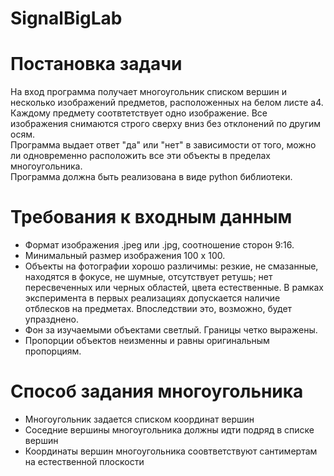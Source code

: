 # SignalBigLab

# Постановка задачи

На вход программа получает многоугольник списком вершин и несколько изображений предметов, расположенных на белом листе а4. Каждому предмету соотвтетствует одно изображение. Все изображения снимаются строго сверху вниз без отклонений по другим осям.  
Программа выдает ответ "да" или "нет" в зависимости от того, можно ли одновременно расположить все эти объекты в пределах многоугольника.  
Программа должна быть реализована в виде python библиотеки. 

# Требования к входным данным
* Формат изображения .jpeg или .jpg, соотношение сторон 9:16. 
* Минимальный размер изображения 100 х 100.
* Объекты на фотографии хорошо различимы: резкие, не смазанные, находятся в фокусе, не шумные, отсутствует ретушь; нет пересвеченных или черных областей, цвета естественные.
В рамках эксперимента в первых реализациях допускается наличие отблесков на предметах. Впоследствии это, возможно, будет упразднено. 
* Фон за изучаемыми объектами светлый. Границы четко выражены.
* Пропорции объектов неизменны и равны оригинальным пропорциям.

# Способ задания многоугольника
* Многоугольник задается списком координат вершин
* Соседние вершины многоугольника должны идти подряд в списке вершин
* Координаты вершин многоугольника соовтветствуют сантимертам на естественной плоскости
